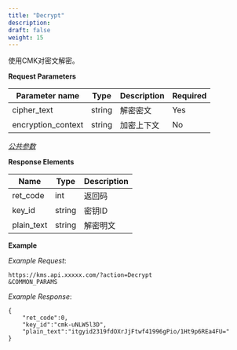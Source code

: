 ```yaml
---
title: "Decrypt"
description: 
draft: false
weight: 15
---
```


使用CMK对密文解密。

**Request Parameters**

| Parameter name | Type | Description | Required |
| --- | --- | --- | --- |
| cipher_text        | string | 解密密文    | Yes      |
| encryption_context | string | 加密上下文  | No       |

[_公共参数_](../../../parameters/)

**Response Elements**

| Name | Type | Description |
| --- | --- | --- |
| ret_code | int  | 返回码      |
| key_id | string | 密钥ID |
| plain_text | string | 解密明文    |

**Example**

_Example Request_:

```
https://kms.api.xxxxx.com/?action=Decrypt
&COMMON_PARAMS
```

_Example Response_:

```
{
	"ret_code":0,
	"key_id":"cmk-uNLW5l3D",
	"plain_text":"itgyid2319fdOXrJjFtwf41996gPio/1Ht9p6REa4FU="
}
```
